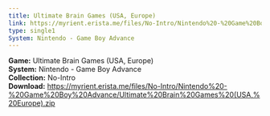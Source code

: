```yaml
---
title: Ultimate Brain Games (USA, Europe)
link: https://myrient.erista.me/files/No-Intro/Nintendo%20-%20Game%20Boy%20Advance/Ultimate%20Brain%20Games%20(USA,%20Europe).zip
type: single1
System: Nintendo - Game Boy Advance
---
```

<b>Game:</b> Ultimate Brain Games (USA, Europe)<br>
<b>System:</b> Nintendo - Game Boy Advance<br>
<b>Collection:</b> No-Intro<br>
<b>Download:</b> https://myrient.erista.me/files/No-Intro/Nintendo%20-%20Game%20Boy%20Advance/Ultimate%20Brain%20Games%20(USA,%20Europe).zip